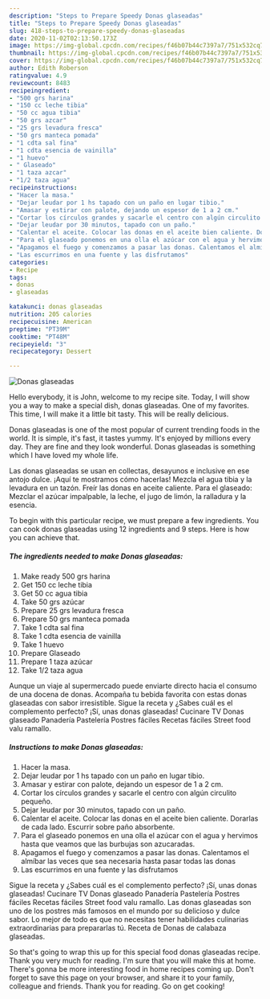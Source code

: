 ```yaml
---
description: "Steps to Prepare Speedy Donas glaseadas"
title: "Steps to Prepare Speedy Donas glaseadas"
slug: 418-steps-to-prepare-speedy-donas-glaseadas
date: 2020-11-02T02:13:50.173Z
image: https://img-global.cpcdn.com/recipes/f46b07b44c7397a7/751x532cq70/donas-glaseadas-foto-principal.jpg
thumbnail: https://img-global.cpcdn.com/recipes/f46b07b44c7397a7/751x532cq70/donas-glaseadas-foto-principal.jpg
cover: https://img-global.cpcdn.com/recipes/f46b07b44c7397a7/751x532cq70/donas-glaseadas-foto-principal.jpg
author: Edith Roberson
ratingvalue: 4.9
reviewcount: 8483
recipeingredient:
- "500 grs harina"
- "150 cc leche tibia"
- "50 cc agua tibia"
- "50 grs azcar"
- "25 grs levadura fresca"
- "50 grs manteca pomada"
- "1 cdta sal fina"
- "1 cdta esencia de vainilla"
- "1 huevo"
- " Glaseado"
- "1 taza azcar"
- "1/2 taza agua"
recipeinstructions:
- "Hacer la masa."
- "Dejar leudar por 1 hs tapado con un paño en lugar tibio."
- "Amasar y estirar con palote, dejando un espesor de 1 a 2 cm."
- "Cortar los círculos grandes y sacarle el centro con algún circulito pequeño."
- "Dejar leudar por 30 minutos, tapado con un paño."
- "Calentar el aceite. Colocar las donas en el aceite bien caliente. Dorarlas de cada lado. Escurrir sobre paño absorbente."
- "Para el glaseado ponemos en una olla el azúcar con el agua y hervimos hasta que veamos que las burbujas son azucaradas."
- "Apagamos el fuego y comenzamos a pasar las donas. Calentamos el almíbar las veces que sea necesaria hasta pasar todas las donas"
- "Las escurrimos en una fuente y las disfrutamos"
categories:
- Recipe
tags:
- donas
- glaseadas

katakunci: donas glaseadas 
nutrition: 205 calories
recipecuisine: American
preptime: "PT39M"
cooktime: "PT48M"
recipeyield: "3"
recipecategory: Dessert

---
```



![Donas glaseadas](https://img-global.cpcdn.com/recipes/f46b07b44c7397a7/751x532cq70/donas-glaseadas-foto-principal.jpg)

Hello everybody, it is John, welcome to my recipe site. Today, I will show you a way to make a special dish, donas glaseadas. One of my favorites. This time, I will make it a little bit tasty. This will be really delicious.

Donas glaseadas is one of the most popular of current trending foods in the world. It is simple, it's fast, it tastes yummy. It's enjoyed by millions every day. They are fine and they look wonderful. Donas glaseadas is something which I have loved my whole life.

Las donas glaseadas se usan en collectas, desayunos e inclusive en ese antojo dulce. ¡Aquí te mostramos cómo hacerlas! Mezcla el agua tibia y la levadura en un tazón. Freír las donas en aceite caliente. Para el glaseado: Mezclar el azúcar impalpable, la leche, el jugo de limón, la ralladura y la esencia.


To begin with this particular recipe, we must prepare a few ingredients. You can cook donas glaseadas using 12 ingredients and 9 steps. Here is how you can achieve that.

<!--inarticleads1-->

##### The ingredients needed to make Donas glaseadas:

1. Make ready 500 grs harina
1. Get 150 cc leche tibia
1. Get 50 cc agua tibia
1. Take 50 grs azúcar
1. Prepare 25 grs levadura fresca
1. Prepare 50 grs manteca pomada
1. Take 1 cdta sal fina
1. Take 1 cdta esencia de vainilla
1. Take 1 huevo
1. Prepare  Glaseado
1. Prepare 1 taza azúcar
1. Take 1/2 taza agua


Aunque un viaje al supermercado puede enviarte directo hacia el consumo de una docena de donas. Acompaña tu bebida favorita con estas donas glaseadas con sabor irresistible. Sigue la receta y ¿Sabes cuál es el complemento perfecto? ¡Sí, unas donas glaseadas! Cucinare TV Donas glaseado Panadería Pastelería Postres fáciles Recetas fáciles Street food valu ramallo. 

<!--inarticleads2-->

##### Instructions to make Donas glaseadas:

1. Hacer la masa.
1. Dejar leudar por 1 hs tapado con un paño en lugar tibio.
1. Amasar y estirar con palote, dejando un espesor de 1 a 2 cm.
1. Cortar los círculos grandes y sacarle el centro con algún circulito pequeño.
1. Dejar leudar por 30 minutos, tapado con un paño.
1. Calentar el aceite. Colocar las donas en el aceite bien caliente. Dorarlas de cada lado. Escurrir sobre paño absorbente.
1. Para el glaseado ponemos en una olla el azúcar con el agua y hervimos hasta que veamos que las burbujas son azucaradas.
1. Apagamos el fuego y comenzamos a pasar las donas. Calentamos el almíbar las veces que sea necesaria hasta pasar todas las donas
1. Las escurrimos en una fuente y las disfrutamos


Sigue la receta y ¿Sabes cuál es el complemento perfecto? ¡Sí, unas donas glaseadas! Cucinare TV Donas glaseado Panadería Pastelería Postres fáciles Recetas fáciles Street food valu ramallo. Las donas glaseadas son uno de los postres más famosos en el mundo por su delicioso y dulce sabor. Lo mejor de todo es que no necesitas tener habilidades culinarias extraordinarias para prepararlas tú. Receta de Donas de calabaza glaseadas. 

So that's going to wrap this up for this special food donas glaseadas recipe. Thank you very much for reading. I'm sure that you will make this at home. There's gonna be more interesting food in home recipes coming up. Don't forget to save this page on your browser, and share it to your family, colleague and friends. Thank you for reading. Go on get cooking!
